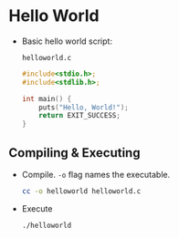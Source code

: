 # Hello World

- Basic hello world script:

    `helloworld.c`

    ```c
    #include<stdio.h>;
    #include<stdlib.h>;

    int main() {
        puts("Hello, World!");
        return EXIT_SUCCESS;
    }
    ```

## Compiling & Executing

- Compile. `-o` flag names the executable.

    ```bash
    cc -o helloworld helloworld.c
    ```

- Execute

    ```bash
    ./helloworld
    ```
